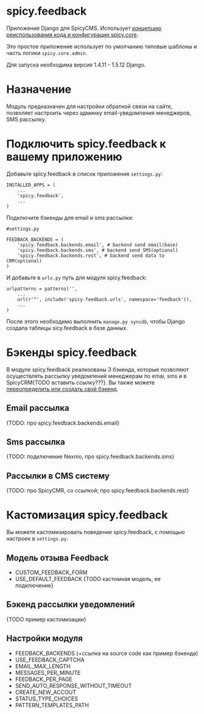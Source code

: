 spicy.feedback
==============

Приложение Django для SpicyCMS. Использует [концепцию реиспользования кода и конфигурации spicy.core](https://github.com/spicycms/spicy.core).

Это простое приложение использует по умолчанию типовые шаблоны и часть логики ``spicy.core.admin``. 

Для запуска необходима версия 1.4.11 - 1.5.12 Django.

Назначение
==========
Модуль предназначен для настройки обратной связи на сайте, позволяет настроить через админку email-уведомления менеджеров, SMS рассылку.

Подключить spicy.feedback к вашему приложению
=============================================
Добавьте spicy.feedback в список приложения ``settings.py``:
```
INSTALLED_APPS = (
    ...
    'spicy.feedback',
    ...
)
```

Подключите бэкенды для email и sms рассылки:
```
#settings.py

FEEDBACK_BACKENDS = (
    'spicy.feedback.backends.email', # backend send email(base)
    'spicy.feedback.backends.sms', # backend send SMS(optional)
    'spicy.feedback.backends.rest', # backend send data to CRM(optional)
)
```

И добавьте в ``urls.py`` путь для модуля spicy.feedback:
```
urlpatterns = patterns('',
    ...
    url(r'^', include('spicy.feedback.urls', namespace='feedback')),
    ...
)
```

После этого необходимо выполнить ``manage.py syncdb``, чтобы Django создала таблицы sicy.feedback в базе данных.

Бэкенды spicy.feedback
======================
В модуле spicy.feedback реализованы 3 бэкенда, которые позволяют осуществлять рассылку уведомлений менеджерам по emai, sms и в SpicyCRM{TODO вставить ссылку???}. Вы также можете [переопределить или создать свой бэкенд](./README.md#Бэкенд-рассылки-уведомлений).

Email рассылка
--------------
{TODO: про spicy.feedback.backends.email}

Sms рассылка
------------
{TODO: подключение Nexmo, про spicy.feedback.backends.sms}

Рассылки в CMS систему
----------------------
{TODO: про SpicyCMR, со ссылкой; про spicy.feedback.backends.rest}

Кастомизация spicy.feedback
===========================
Вы можете кастомизировать поведение spicy.feedback, с помощью настроек в ``settings.py``.

Модель отзыва Feedback
----------------------
* CUSTOM_FEEDBACK_FORM
* USE_DEFAULT_FEEDBACK
{TODO кастомная модель, ее подключение}

Бэкенд рассылки уведомлений
---------------------------
{TODO пример кастомизации}

Настройки модуля
----------------
* FEEDBACK_BACKENDS (+ссылка на source code как пример бэкенда)
* USE_FEEDBACK_CAPTCHA
* EMAIL_MAX_LENGTH
* MESSAGES_PER_MINUTE
* FEEDBACK_PER_PAGE
* SEND_AUTO_RESPONSE_WITHOUT_TIMEOUT
* CREATE_NEW_ACCOUT
* STATUS_TYPE_CHOICES
* PATTERN_TEMPLATES_PATH

